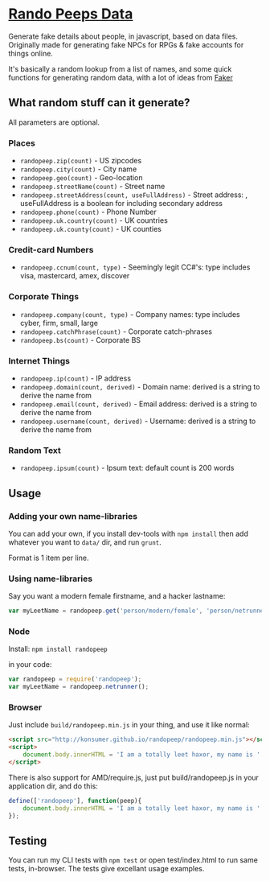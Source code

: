 # [Rando Peeps Data](http://konsumer.github.io/randopeep/)

Generate fake details about people, in javascript, based on data files. Originally made for generating fake NPCs for RPGs & fake accounts for things online.

It's basically a random lookup from a list of names, and some quick functions for generating random data, with a lot of ideas from [Faker](https://github.com/Marak/Faker.js)

## What random stuff can it generate?

All parameters are optional.

### Places

* `randopeep.zip(count)` - US zipcodes
* `randopeep.city(count)` - City name
* `randopeep.geo(count)` - Geo-location
* `randopeep.streetName(count)` - Street name
* `randopeep.streetAddress(count, useFullAddress)` - Street address: , useFullAddress is a boolean for including secondary address
* `randopeep.phone(count)` - Phone Number
* `randopeep.uk.country(count)` - UK countries
* `randopeep.uk.county(count)` - UK counties


### Credit-card Numbers

* `randopeep.ccnum(count, type)` - Seemingly legit CC#'s: type includes visa, mastercard, amex, discover


### Corporate Things

* `randopeep.company(count, type)` - Company names: type includes cyber, firm, small, large
* `randopeep.catchPhrase(count)` - Corporate catch-phrases
* `randopeep.bs(count)` - Corporate BS


### Internet Things

* `randopeep.ip(count)` - IP address
* `randopeep.domain(count, derived)` - Domain name: derived is a string to derive the name from
* `randopeep.email(count, derived)` - Email address: derived is a string to derive the name from
* `randopeep.username(count, derived)` - Username: derived is a string to derive the name from


### Random Text

* `randopeep.ipsum(count)` - Ipsum text: default count is 200 words


## Usage

### Adding your own name-libraries

You can add your own, if you install dev-tools with `npm install` then add whatever you want to `data/` dir, and run `grunt`.

Format is 1 item per line.

### Using name-libraries

Say you want a modern female firstname, and a hacker lastname:

```javascript
var myLeetName = randopeep.get('person/modern/female', 'person/netrunner');
```


### Node

Install: `npm install randopeep`

in your code:

```javascript
var randopeep = require('randopeep');
var myLeetName = randopeep.netrunner();
```

### Browser

Just include `build/randopeep.min.js` in your thing, and use it like normal:

```html
<script src="http://konsumer.github.io/randopeep/randopeep.min.js"></script>
<script>
	document.body.innerHTML = 'I am a totally leet haxor, my name is ' + randopeep.netrunner();
</script>
```

There is also support for AMD/require.js, just put build/randopeep.js in your application dir, and do this:

```javascript
define(['randopeep'], function(peep){
	document.body.innerHTML = 'I am a totally leet haxor, my name is ' + peep.netrunner();
});
```

## Testing

You can run my CLI tests with `npm test` or open test/index.html to run same tests, in-browser.  The tests give excellant usage examples.
